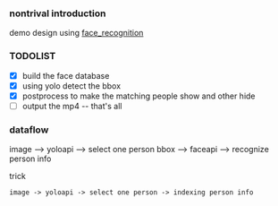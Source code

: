### nontrival introduction 
demo design using [face_recognition](https://github.com/ageitgey/face_recognition)


### TODOLIST
+ [x] build the face database
+ [x] using yolo detect the bbox
+ [x] postprocess to make the matching people show and other hide
+ [ ] output the mp4 -- that's all

### dataflow
image --> yoloapi --> select one person bbox --> faceapi --> recognize person info 

trick
```
image -> yoloapi -> select one person -> indexing person info
```